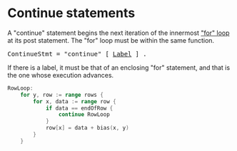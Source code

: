 # Continue statements

A "continue" statement begins the next iteration of the innermost ["for" loop](/Statements/for_statements.html) at its post statement. The "for" loop must be within the same function.

<pre>
<a id="ContinueStmt">ContinueStmt</a> = "continue" [ <a href="/Statements/labeled_statements.html#Label">Label</a> ] .
</pre>

If there is a label, it must be that of an enclosing "for" statement, and that is the one whose execution advances.

```go
RowLoop:
	for y, row := range rows {
		for x, data := range row {
			if data == endOfRow {
				continue RowLoop
			}
			row[x] = data + bias(x, y)
		}
	}
```
